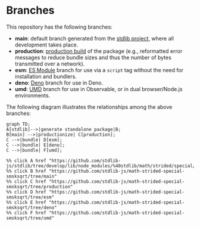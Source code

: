 <!--

@license Apache-2.0

Copyright (c) 2022 The Stdlib Authors.

Licensed under the Apache License, Version 2.0 (the "License");
you may not use this file except in compliance with the License.
You may obtain a copy of the License at

    http://www.apache.org/licenses/LICENSE-2.0

Unless required by applicable law or agreed to in writing, software
distributed under the License is distributed on an "AS IS" BASIS,
WITHOUT WARRANTIES OR CONDITIONS OF ANY KIND, either express or implied.
See the License for the specific language governing permissions and
limitations under the License.

-->

# Branches

This repository has the following branches:

-   **main**: default branch generated from the [stdlib project][stdlib-url], where all development takes place.
-   **production**: [production build][production-url] of the package (e.g., reformatted error messages to reduce bundle sizes and thus the number of bytes transmitted over a network).
-   **esm**: [ES Module][esm-url] branch for use via a `script` tag without the need for installation and bundlers.
-   **deno**: [Deno][deno-url] branch for use in Deno.
-   **umd**: [UMD][umd-url] branch for use in Observable, or in dual browser/Node.js environments.

The following diagram illustrates the relationships among the above branches:

```mermaid
graph TD;
A[stdlib]-->|generate standalone package|B;
B[main] -->|productionize| C[production];
C -->|bundle| D[esm];
C -->|bundle| E[deno];
C -->|bundle| F[umd];

%% click A href "https://github.com/stdlib-js/stdlib/tree/develop/lib/node_modules/%40stdlib/math/strided/special/smsksqrt"
%% click B href "https://github.com/stdlib-js/math-strided-special-smsksqrt/tree/main"
%% click C href "https://github.com/stdlib-js/math-strided-special-smsksqrt/tree/production"
%% click D href "https://github.com/stdlib-js/math-strided-special-smsksqrt/tree/esm"
%% click E href "https://github.com/stdlib-js/math-strided-special-smsksqrt/tree/deno"
%% click F href "https://github.com/stdlib-js/math-strided-special-smsksqrt/tree/umd"
```

[stdlib-url]: https://github.com/stdlib-js/stdlib/tree/develop/lib/node_modules/%40stdlib/math/strided/special/smsksqrt
[production-url]: https://github.com/stdlib-js/math-strided-special-smsksqrt/tree/production
[deno-url]: https://github.com/stdlib-js/math-strided-special-smsksqrt/tree/deno
[umd-url]: https://github.com/stdlib-js/math-strided-special-smsksqrt/tree/umd
[esm-url]: https://github.com/stdlib-js/math-strided-special-smsksqrt/tree/esm